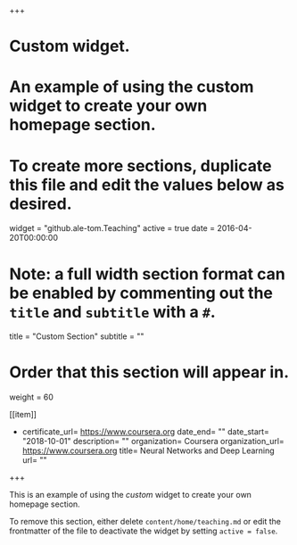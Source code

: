 +++
# Custom widget.
# An example of using the custom widget to create your own homepage section.
# To create more sections, duplicate this file and edit the values below as desired.
widget = "github.ale-tom.Teaching"
active = true
date = 2016-04-20T00:00:00

# Note: a full width section format can be enabled by commenting out the `title` and `subtitle` with a `#`.
title = "Custom Section"
subtitle = ""

# Order that this section will appear in.
weight = 60


[[item]]
- certificate_url= https://www.coursera.org
  date_end= ""
  date_start= "2018-10-01"
  description= ""
  organization= Coursera
  organization_url= https://www.coursera.org
  title= Neural Networks and Deep Learning
  url= ""

+++

This is an example of using the *custom* widget to create your own homepage section.

To remove this section, either delete `content/home/teaching.md` or edit the frontmatter of the file to deactivate the widget by setting `active = false`.
